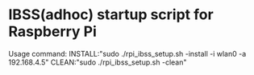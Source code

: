 # IBSS(adhoc) startup script for Raspberry Pi

Usage command:
			INSTALL:"sudo ./rpi_ibss_setup.sh  -install -i wlan0 -a 192.168.4.5"
			CLEAN:"sudo ./rpi_ibss_setup.sh -clean"
